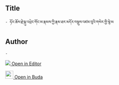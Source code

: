 ## Title
	- ཧོར་ཆོས་རྗེ་སྐུ་འཕྲེང་གོང་མ་རྣམས་ཀྱི་རྣམ་ཐར་མདོར་བསྡུས་འཛམ་བུའི་གསེར་གྱི་སྙེ་མ

## Author
	- 



[<img src="https://img.icons8.com/color/25/000000/edit-property.png"> Open in Editor](http://editor.openpecha.org/P010767)

[<img width="25" src="https://library.bdrc.io/icons/BUDA-small.svg"> Open in Buda](https://library.bdrc.io/show/bdr:IE0OPP010767)

